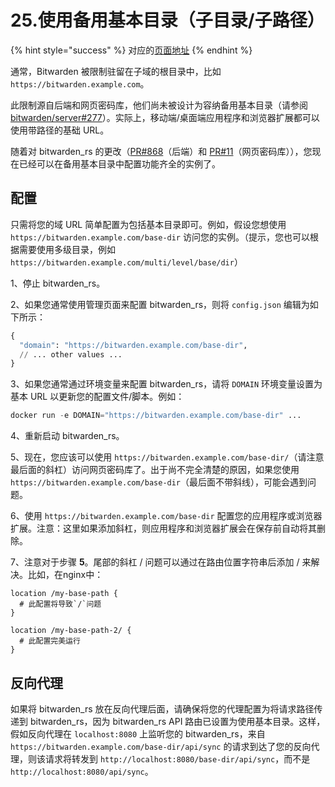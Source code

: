 # 25.使用备用基本目录（子目录/子路径）

{% hint style="success" %}
对应的[页面地址](https://github.com/dani-garcia/bitwarden_rs/wiki/Using-an-alternate-base-dir)
{% endhint %}

通常，Bitwarden 被限制驻留在子域的根目录中，比如`https://bitwarden.example.com`。

此限制源自后端和网页密码库，他们尚未被设计为容纳备用基本目录（请参阅 [bitwarden/server\#277](https://github.com/bitwarden/server/issues/277)）。实际上，移动端/桌面端应用程序和浏览器扩展都可以使用带路径的基础 URL。

随着对 bitwarden\_rs 的更改（[PR\#868](https://github.com/dani-garcia/bitwarden_rs/pull/868)（后端）和 [PR\#11](https://github.com/dani-garcia/bw_web_builds/pull/11)（网页密码库）），您现在已经可以在备用基本目录中配置功能齐全的实例了。

## 配置 <a id="configuration"></a>

只需将您的域 URL 简单配置为包括基本目录即可。例如，假设您想使用 `https://bitwarden.example.com/base-dir` 访问您的实例。（提示，您也可以根据需要使用多级目录，例如 `https://bitwarden.example.com/multi/level/base/dir`）

1、停止 bitwarden\_rs。

2、如果您通常使用管理页面来配置 bitwarden\_rs，则将 `config.json` 编辑为如下所示：

```python
{
  "domain": "https://bitwarden.example.com/base-dir",
  // ... other values ...
}
```

3、如果您通常通过环境变量来配置 bitwarden\_rs，请将 `DOMAIN` 环境变量设置为基本 URL 以更新您的配置文件/脚本。例如：

```python
docker run -e DOMAIN="https://bitwarden.example.com/base-dir" ...
```

4、重新启动 bitwarden\_rs。

5、现在，您应该可以使用 `https://bitwarden.example.com/base-dir/`（请注意最后面的斜杠）访问网页密码库了。出于尚不完全清楚的原因，如果您使用 `https://bitwarden.example.com/base-dir`（最后面不带斜线），可能会遇到问题。

6、使用 `https://bitwarden.example.com/base-dir` 配置您的应用程序或浏览器扩展。注意：这里如果添加斜杠，则应用程序和浏览器扩展会在保存前自动将其删除。

7、注意对于步骤 **5**。尾部的斜杠 / 问题可以通过在路由位置字符串后添加 / 来解决。比如，在nginx中：

```text
location /my-base-path {
  # 此配置将导致`/`问题
}

location /my-base-path-2/ {
  # 此配置完美运行
}
```

## 反向代理 <a id="reverse-proxying"></a>

如果将 bitwarden\_rs 放在反向代理后面，请确保将您的代理配置为将请求路径传递到 bitwarden\_rs，因为 bitwarden\_rs API 路由已设置为使用基本目录。这样，假如反向代理在 `localhost:8080` 上监听您的 bitwarden\_rs，来自 `https://bitwarden.example.com/base-dir/api/sync` 的请求到达了您的反向代理，则该请求将转发到 `http://localhost:8080/base-dir/api/sync`，而不是 `http://localhost:8080/api/sync`。

